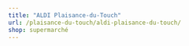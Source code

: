 ```yaml
---
title: "ALDI Plaisance-du-Touch"
url: /plaisance-du-touch/aldi-plaisance-du-touch/
shop: supermarché
---
```

